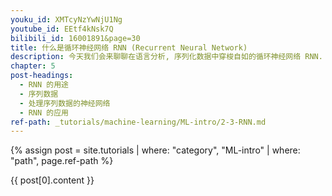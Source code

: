 ```yaml
---
youku_id: XMTcyNzYwNjU1Ng
youtube_id: EEtf4kNsk7Q
bilibili_id: 16001891&page=30
title: 什么是循环神经网络 RNN (Recurrent Neural Network)
description: 今天我们会来聊聊在语言分析, 序列化数据中穿梭自如的循环神经网络 RNN. RNN 是用来干什么的 ? 它和普通的神经网络有什么不同 ? 我会将会一一探讨.
chapter: 5
post-headings:
  - RNN 的用途
  - 序列数据
  - 处理序列数据的神经网络
  - RNN 的应用
ref-path: _tutorials/machine-learning/ML-intro/2-3-RNN.md
---
```



{% assign post = site.tutorials | where: "category", "ML-intro" | where: "path", page.ref-path %}

{{ post[0].content }}